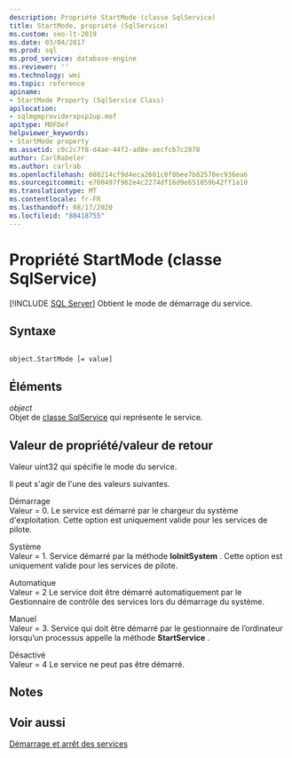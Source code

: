 ```yaml
---
description: Propriété StartMode (classe SqlService)
title: StartMode, propriété (SqlService)
ms.custom: seo-lt-2019
ms.date: 03/04/2017
ms.prod: sql
ms.prod_service: database-engine
ms.reviewer: ''
ms.technology: wmi
ms.topic: reference
apiname:
- StartMode Property (SqlService Class)
apilocation:
- sqlmgmproviderxpsp2up.mof
apitype: MOFDef
helpviewer_keywords:
- StartMode property
ms.assetid: c0c2c7f8-d4ae-44f2-ad8e-aecfcb7c2878
author: CarlRabeler
ms.author: carlrab
ms.openlocfilehash: 608214cf9d4eca2601c0f8bee7b82570ec936ea6
ms.sourcegitcommit: e700497f962e4c2274df16d9e651059b42ff1a10
ms.translationtype: MT
ms.contentlocale: fr-FR
ms.lasthandoff: 08/17/2020
ms.locfileid: "88418755"
---
```

# <a name="startmode-property-sqlservice-class"></a>Propriété StartMode (classe SqlService)
[!INCLUDE [SQL Server](../../../includes/applies-to-version/sqlserver.md)]
  Obtient le mode de démarrage du service.  
  
## <a name="syntax"></a>Syntaxe  
  
```  
  
object.StartMode [= value]  
```  
  
## <a name="parts"></a>Éléments  
 *object*  
 Objet de [classe SqlService](../../../relational-databases/wmi-provider-configuration-classes/sqlservice-class/sqlservice-class.md) qui représente le service.  
  
## <a name="property-valuereturn-value"></a>Valeur de propriété/valeur de retour  
 Valeur uint32 qui spécifie le mode du service.  
  
 Il peut s'agir de l'une des valeurs suivantes.  
  
 Démarrage  
 Valeur = 0. Le service est démarré par le chargeur du système d'exploitation. Cette option est uniquement valide pour les services de pilote.  
  
 Système  
 Valeur = 1. Service démarré par la méthode **IoInitSystem** . Cette option est uniquement valide pour les services de pilote.  
  
 Automatique  
 Valeur = 2 Le service doit être démarré automatiquement par le Gestionnaire de contrôle des services lors du démarrage du système.  
  
 Manuel  
 Valeur = 3. Service qui doit être démarré par le gestionnaire de l’ordinateur lorsqu’un processus appelle la méthode **StartService** .  
  
 Désactivé  
 Valeur = 4 Le service ne peut pas être démarré.  
  
## <a name="remarks"></a>Notes  
  
## <a name="see-also"></a>Voir aussi  
 [Démarrage et arrêt des services](https://technet.microsoft.com/library/ms174886\(v=sql.105\).aspx)  
  
  
